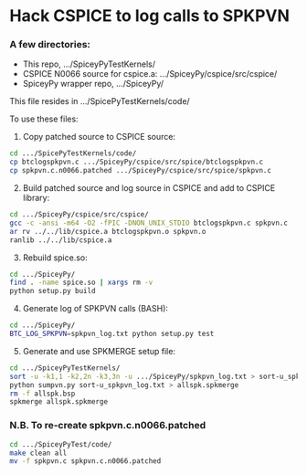 # Hack CSPICE to log calls to SPKPVN

### A few directories:

* This repo, .../SpiceyPyTestKernels/
* CSPICE N0066 source for cspice.a:  .../SpiceyPy/cspice/src/cspice/
* SpiceyPy wrapper repo, .../SpiceyPy/

This file resides in .../SpicePyTestKernels/code/

To use these files:

1. Copy patched source to CSPICE source:

```bash
cd .../SpicePyTestKernels/code/
cp btclogspkpvn.c .../SpiceyPy/cspice/src/spice/btclogspkpvn.c
cp spkpvn.c.n0066.patched .../SpiceyPy/cspice/src/spice/spkpvn.c
```

2. Build patched source and log source in CSPICE and add to CSPICE library:

```bash
cd .../SpiceyPy/cspice/src/cspice/
gcc -c -ansi -m64 -O2 -fPIC -DNON_UNIX_STDIO btclogspkpvn.c spkpvn.c 
ar rv ../../lib/cspice.a btclogspkpvn.o spkpvn.o
ranlib ../../lib/cspice.a 
```

3. Rebuild spice.so:

```bash
cd .../SpiceyPy/
find . -name spice.so | xargs rm -v
python setup.py build
```

4. Generate log of SPKPVN calls (BASH):

```bash
cd .../SpiceyPy/
BTC_LOG_SPKPVN=spkpvn_log.txt python setup.py test
```

5. Generate and use SPKMERGE setup file:

```bash
cd .../SpiceyPyTestKernels/
sort -u -k1,1 -k2,2n -k3,3n -u .../SpiceyPy/spkpvn_log.txt > sort-u_spkpvn_log.txt
python sumpvn.py sort-u_spkpvn_log.txt > allspk.spkmerge
rm -f allspk.bsp
spkmerge allspk.spkmerge
```

### N.B. To re-create spkpvn.c.n0066.patched

```bash
cd .../SpiceyPyTest/code/
make clean all
mv -f spkpvn.c spkpvn.c.n0066.patched
```
